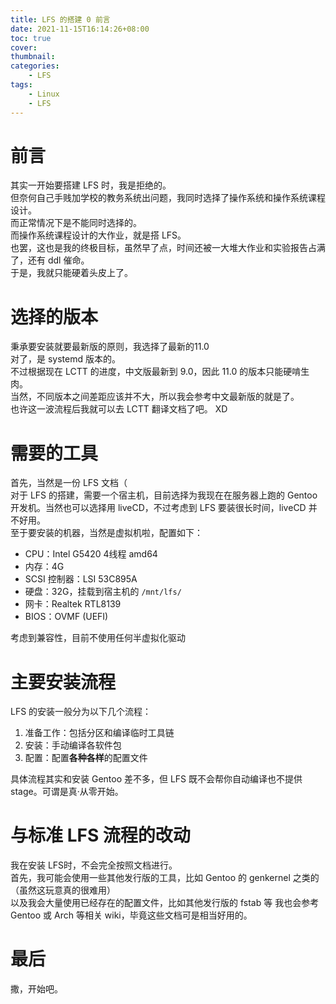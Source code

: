```yaml
---
title: LFS 的搭建 0 前言
date: 2021-11-15T16:14:26+08:00
toc: true
cover:
thumbnail:
categories:
    - LFS
tags:
    - Linux
    - LFS
---
```

# 前言
其实一开始要搭建 LFS 时，我是拒绝的。      
但奈何自己手贱加学校的教务系统出问题，我同时选择了操作系统和操作系统课程设计。         
而正常情况下是不能同时选择的。         
而操作系统课程设计的大作业，就是搭 LFS。      
也罢，这也是我的终极目标，虽然早了点，时间还被一大堆大作业和实验报告占满了，还有 ddl 催命。       
于是，我就只能硬着头皮上了。        
# 选择的版本
秉承要安装就要最新版的原则，我选择了最新的11.0      
对了，是 systemd 版本的。       
不过根据现在 LCTT 的进度，中文版最新到 9.0，因此 11.0 的版本只能硬啃生肉。      
当然，不同版本之间差距应该并不大，所以我会参考中文最新版的就是了。       
也许这一波流程后我就可以去 LCTT 翻译文档了吧。 XD       
# 需要的工具
首先，当然是一份 LFS 文档（         
对于 LFS 的搭建，需要一个宿主机，目前选择为我现在在服务器上跑的 Gentoo 开发机。当然也可以选择用 liveCD，不过考虑到 LFS 要装很长时间，liveCD 并不好用。      
至于要安装的机器，当然是虚拟机啦，配置如下：
+ CPU：Intel G5420 4线程 amd64
+ 内存：4G
+ SCSI 控制器：LSI 53C895A
+ 硬盘：32G，挂载到宿主机的 `/mnt/lfs/`
+ 网卡：Realtek RTL8139
+ BIOS：OVMF (UEFI)

考虑到兼容性，目前不使用任何半虚拟化驱动

# 主要安装流程
LFS 的安装一般分为以下几个流程：
1. 准备工作：包括分区和编译临时工具链
2. 安装：手动编译各软件包
3. 配置：配置**各种各样**的配置文件

具体流程其实和安装 Gentoo 差不多，但 LFS 既不会帮你自动编译也不提供 stage。可谓是真·从零开始。
# 与标准 LFS 流程的改动
我在安装 LFS时，不会完全按照文档进行。    
首先，我可能会使用一些其他发行版的工具，比如 Gentoo 的 genkernel 之类的（虽然这玩意真的很难用）      
以及我会大量使用已经存在的配置文件，比如其他发行版的 fstab 等
我也会参考 Gentoo 或 Arch 等相关 wiki，毕竟这些文档可是相当好用的。
# 最后
撒，开始吧。